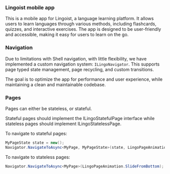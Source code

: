### Lingoist mobile app

This is a mobile app for Lingoist, a language learning platform. It allows users to learn languages through various methods, including flashcards, quizzes, and interactive exercises. The app is designed to be user-friendly and accessible, making it easy for users to learn on the go.

### Navigation

Due to limitations with Shell navigation, with little flexibility, we have implemented a custom navigation system: `ILingoNavigator`.
This supports page typed state management, page recycling, and custom transitions.

The goal is to optimize the app for performance and user experience, while maintaining a clean and maintainable codebase.

### Pages

Pages can either be stateless, or stateful.

Stateful pages should implement the ILingoStatefulPage interface while stateless pages should implement ILingoStatelessPage.

To navigate to stateful pages:
```csharp
MyPageState state = new();
Navigator.NavigateToAsync<MyPage, MyPageState>(state, LingoPageAnimation.SlideFromBottom);
```

To navigate to stateless pages:
```csharp
Navigator.NavigateToAsync<MyPage>(LingoPageAnimation.SlideFromBottom);
```